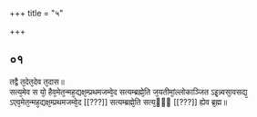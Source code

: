 +++
title = "५"

+++
## ०१
तद्वै त᳘देत᳘देव त᳘दास॥  
सत्य᳘मेव स यो᳘ हैव᳘मेत᳘न्मह᳘द्यक्ष᳘म्प्रथमजम्वे᳘द सत्यम्ब्रह्मे᳘ति ज᳘यतीमां᳘ल्लोकाञ्जित ऽइ᳘न्न्वसा᳘वसद्य᳘ ऽएव᳘मेत᳘न्मह᳘द्यक्ष᳘म्प्रथमजम्वे᳘द [[???]] सत्यम्ब्रह्मे᳘ति सत्य᳘ᳫँ᳘ [[???]] ह्येव ब्र᳘ह्म॥  
